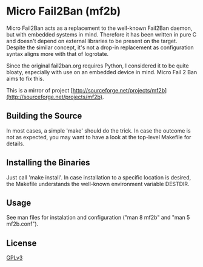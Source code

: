 Micro Fail2Ban (mf2b)
=====================

Micro Fail2Ban acts as a replacement to the well-known Fail2Ban daemon, but with embedded systems in mind. Therefore it has been written in pure C and doesn't depend on external libraries to be present on the target. Despite the similar concept, it's not a drop-in replacement as configuration syntax aligns more with that of logrotate.

Since the original fail2ban.org requires Python, I considered it to be quite bloaty, especially with use on an embedded device in mind. Micro Fail 2 Ban aims to fix this.

This is a mirror of project [http://sourceforge.net/projects/mf2b](http://sourceforge.net/projects/mf2b).

Building the Source
-------------------

In most cases, a simple 'make' should do the trick. In case the outcome is not
as expected, you may want to have a look at the top-level Makefile for details.

Installing the Binaries
-----------------------

Just call 'make install'. In case installation to a specific location is
desired, the Makefile understands the well-known environment variable DESTDIR.

Usage
-----

See man files for instalation and configuration ("man 8 mf2b" and "man 5 mf2b.conf").

License
-------

[GPLv3](LICENSE)
